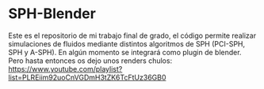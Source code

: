 # SPH-Blender
Este es el repositorio de mi trabajo final de grado, el código
permite realizar simulaciones de fluidos mediante distintos algoritmos de SPH (PCI-SPH, SPH y A-SPH). En algún momento se
integrará como plugin de blender. Pero hasta entonces os dejo unos renders chulos:
https://www.youtube.com/playlist?list=PLREiim92uoCnVGDmH3tZK6TcFtUz36GB0
